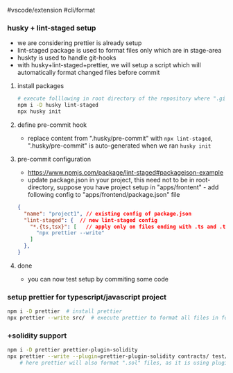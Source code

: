 #vscode/extension #cli/format
### husky + lint-staged setup

- we are considering prettier is already setup
- lint-staged package is used to format files only which are in stage-area
- huskty is used to handle git-hooks
- with husky+lint-staged+prettier, we will setup a script which will automatically format changed files before commit

1. install packages

    ```bash
    # execute folllowing in root directory of the repository where ".git" folder is placed
    npm i -D husky lint-staged
    npx husky init 
    ```

2. define pre-commit hook
    - replace content from ".husky/pre-commit" with `npx lint-staged`, ".husky/pre-commit" is auto-generated when we ran `husky init`

3. pre-commit configuration
    - <https://www.npmjs.com/package/lint-staged#packagejson-example>
    - update package.json in your project, this need not to be in root-directory, suppose you have project setup in "apps/frontent" - add following config to "apps/frontend/package.json" file

    ```json
    {
      "name": "project1", // existing config of package.json
      "lint-staged": {  // new lint-staged config
        "*.{ts,tsx}": [   // apply only on files ending with .ts and .tsx
          "npx prettier --write"
        ]
      },
    }
    ```

4. done
    - you can now test setup by commiting some code

### setup prettier for typescript/javascript project

```bash
npm i -D prettier  # install prettier
npx prettier --write src/  # execute prettier to format all files in folder`src`
```

### +solidity support

```bash
npm i -D prettier prettier-plugin-solidity
npx prettier --write --plugin=prettier-plugin-solidity contracts/ test/  # format files in `contracts` and `test` folders
    # here prettier will also format ".sol" files, as it is using plugin for solidity
```
